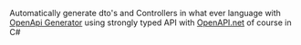 
Automatically generate dto's and Controllers in what ever language with [OpenApi Generator](https://github.com/OpenAPITools/openapi-generator) using strongly typed API with [OpenAPI.net](https://github.com/microsoft/OpenAPI.NET) of course in C#


 